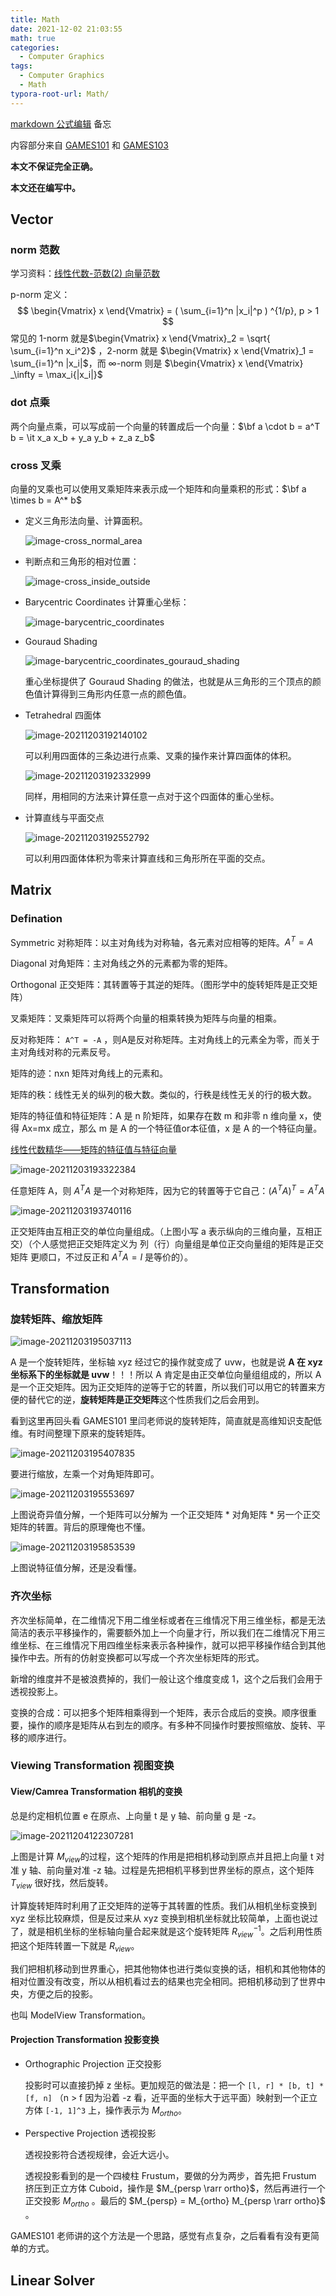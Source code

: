 ```yaml
---
title: Math
date: 2021-12-02 21:03:55
math: true 
categories: 
  - Computer Graphics 
tags: 
  - Computer Graphics 
  - Math 
typora-root-url: Math/
---
```


[markdown 公式编辑](https://www.jianshu.com/p/25f0139637b7) 备忘

内容部分来自 [GAMES101](http://games-cn.org/intro-graphics/) 和 [GAMES103](http://games-cn.org/games103/) 

**本文不保证完全正确。**

**本文还在编写中。**



## Vector 

### norm 范数

学习资料：[线性代数-范数(2) 向量范数](https://zhuanlan.zhihu.com/p/85305655)

p-norm 定义：
$$
\begin{Vmatrix} x \end{Vmatrix} = ( \sum_{i=1}^n |x_i|^p ) ^{1/p}, p > 1
$$
常见的 1-norm 就是$\begin{Vmatrix} x \end{Vmatrix}_2 = \sqrt{ \sum_{i=1}^n x_i^2}$ ，2-norm 就是 $\begin{Vmatrix} x \end{Vmatrix}_1 = \sum_{i=1}^n |x_i|$，而 $\infty$-norm 则是 $\begin{Vmatrix} x \end{Vmatrix} _\infty = \max_i{|x_i|}$ 

### dot 点乘

两个向量点乘，可以写成前一个向量的转置成后一个向量：$\bf a \cdot b = a^T b = \it x_a x_b + y_a y_b + z_a z_b$ 

### cross 叉乘

向量的叉乘也可以使用叉乘矩阵来表示成一个矩阵和向量乘积的形式：$\bf a \times b = A^* b$​ 

* 定义三角形法向量、计算面积。

  ![image-cross_normal_area](image-cross_normal_area.png)

* 判断点和三角形的相对位置：

  ![image-cross_inside_outside](image-cross_inside_outside.png)

* Barycentric Coordinates 计算重心坐标：

  ![image-barycentric_coordinates](image-barycentric_coordinates.png) 

* Gouraud Shading 

  ![image-barycentric_coordinates_gouraud_shading](image-barycentric_coordinates_gouraud_shading.png) 

  重心坐标提供了 Gouraud Shading 的做法，也就是从三角形的三个顶点的颜色值计算得到三角形内任意一点的颜色值。

* Tetrahedral 四面体 

  ![image-20211203192140102](image-20211203192140102.png)

  可以利用四面体的三条边进行点乘、叉乘的操作来计算四面体的体积。

  ![image-20211203192332999](image-20211203192332999.png)
  
  同样，用相同的方法来计算任意一点对于这个四面体的重心坐标。

* 计算直线与平面交点

  ![image-20211203192552792](image-20211203192552792.png)

  可以利用四面体体积为零来计算直线和三角形所在平面的交点。



## Matrix

### Defination

Symmetric 对称矩阵：以主对角线为对称轴，各元素对应相等的矩阵。$A^T = A$

Diagonal 对角矩阵：主对角线之外的元素都为零的矩阵。

Orthogonal 正交矩阵：其转置等于其逆的矩阵。（图形学中的旋转矩阵是正交矩阵）

叉乘矩阵：叉乘矩阵可以将两个向量的相乘转换为矩阵与向量的相乘。

反对称矩阵： `A^T = -A` ，则A是反对称矩阵。主对角线上的元素全为零，而关于主对角线对称的元素反号。



矩阵的迹：nxn 矩阵对角线上的元素和。

矩阵的秩：线性无关的纵列的极大数。类似的，行秩是线性无关的行的极大数。

矩阵的特征值和特征矩阵：A 是 n 阶矩阵，如果存在数 m 和非零 n 维向量 x，使得 Ax=mx 成立，那么 m 是 A 的一个特征值or本征值，x 是 A 的一个特征向量。

[线性代数精华——矩阵的特征值与特征向量](https://zhuanlan.zhihu.com/p/104980382)

![image-20211203193322384](image-20211203193322384.png)

任意矩阵 A，则 $A^TA$ 是一个对称矩阵，因为它的转置等于它自己：$(A^T A)^T = A^T A$​

![image-20211203193740116](image-20211203193740116.png)

正交矩阵由互相正交的单位向量组成。（上图小写 a 表示纵向的三维向量，互相正交）（个人感觉把正交矩阵定义为 列（行）向量组是单位正交向量组的矩阵是正交矩阵 更顺口，不过反正和 $A^TA = I$ 是等价的）。







## Transformation

### 旋转矩阵、缩放矩阵

![image-20211203195037113](image-20211203195037113.png)

A 是一个旋转矩阵，坐标轴 xyz 经过它的操作就变成了 uvw，也就是说 **A 在 xyz 坐标系下的坐标就是 uvw**！！！所以 A 肯定是由正交单位向量组组成的，所以 A 是一个正交矩阵。因为正交矩阵的逆等于它的转置，所以我们可以用它的转置来方便的替代它的逆，**旋转矩阵是正交矩阵**这个性质我们之后会用到。

看到这里再回头看 GAMES101 里闫老师说的旋转矩阵，简直就是高维知识支配低维。有时间整理下原来的旋转矩阵。

![image-20211203195407835](image-20211203195407835.png)

要进行缩放，左乘一个对角矩阵即可。

![image-20211203195553697](image-20211203195553697.png)

上图说奇异值分解，一个矩阵可以分解为 一个正交矩阵 * 对角矩阵 * 另一个正交矩阵的转置。背后的原理俺也不懂。

![image-20211203195853539](image-20211203195853539.png)

上图说特征值分解，还是没看懂。

### 齐次坐标

齐次坐标简单，在二维情况下用二维坐标或者在三维情况下用三维坐标，都是无法简洁的表示平移操作的，需要额外加上一个向量才行，所以我们在二维情况下用三维坐标、在三维情况下用四维坐标来表示各种操作，就可以把平移操作结合到其他操作中去。所有的仿射变换都可以写成一个齐次坐标矩阵的形式。

新增的维度并不是被浪费掉的，我们一般让这个维度变成 1，这个之后我们会用于透视投影上。

变换的合成：可以把多个矩阵相乘得到一个矩阵，表示合成后的变换。顺序很重要，操作的顺序是矩阵从右到左的顺序。有多种不同操作时要按照缩放、旋转、平移的顺序进行。

### Viewing Transformation 视图变换

#### View/Camrea Transformation 相机的变换

总是约定相机位置 e 在原点、上向量 t 是 y 轴、前向量 g 是 -z。

![image-20211204122307281](image-20211204122307281.png)

上图是计算 $M_{view}$​ 的过程，这个矩阵的作用是把相机移动到原点并且把上向量 t 对准 y 轴、前向量对准 -z 轴。过程是先把相机平移到世界坐标的原点，这个矩阵 $T_{view}$ 很好找，然后旋转。

计算旋转矩阵时利用了正交矩阵的逆等于其转置的性质。我们从相机坐标变换到 xyz 坐标比较麻烦，但是反过来从 xyz 变换到相机坐标就比较简单，上面也说过了，就是相机坐标的坐标轴向量合起来就是这个旋转矩阵 $R_{view}^{-1}$​ 。之后利用性质把这个矩阵转置一下就是 $R_{view}$​ 。

我们把相机移动到世界重心，把其他物体也进行类似变换的话，相机和其他物体的相对位置没有改变，所以从相机看过去的结果也完全相同。把相机移动到了世界中央，方便之后的投影。

也叫 ModelView Transformation。

#### Projection Transformation 投影变换

* Orthographic Projection 正交投影

  投影时可以直接扔掉 z 坐标。更加规范的做法是：把一个 `[l, r] * [b, t] * [f, n]` （n > f 因为沿着 -z 看，近平面的坐标大于远平面）映射到一个正立方体 `[-1, 1]^3` 上，操作表示为 $M_{ortho}$。

* Perspective Projection 透视投影

  透视投影符合透视规律，会近大远小。

  透视投影看到的是一个四棱柱 Frustum，要做的分为两步，首先把 Frustum 挤压到正立方体 Cuboid，操作是 $M_{persp \rarr ortho}$，然后再进行一个正交投影 $M_{ortho}$ 。最后的 $M_{persp} = M_{ortho} M_{persp \rarr ortho}$ 。

GAMES101 老师讲的这个方法是一个思路，感觉有点复杂，之后看看有没有更简单的方式。



## Linear Solver 









